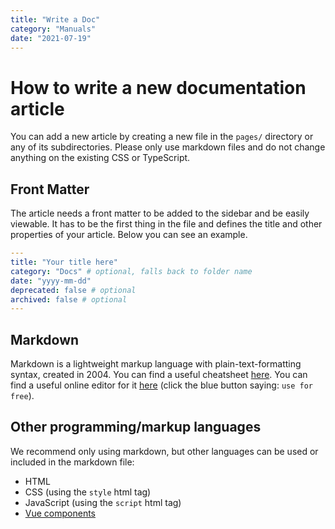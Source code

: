```yaml
---
title: "Write a Doc"
category: "Manuals"
date: "2021-07-19"
---
```


# How to write a new documentation article

You can add a new article by creating a new file in the `pages/` directory or any of its subdirectories.
Please only use markdown files and do not change anything on the existing CSS or TypeScript.

## Front Matter

The article needs a front matter to be added to the sidebar and be easily viewable.
It has to be the first thing in the file and defines the title and other properties of your article.
Below you can see an example.

```yaml
---
title: "Your title here"
category: "Docs" # optional, falls back to folder name
date: "yyyy-mm-dd"
deprecated: false # optional
archived: false # optional
---
```

## Markdown

Markdown is a lightweight markup language with plain-text-formatting syntax, created in 2004.
You can find a useful cheatsheet [here](https://github.com/adam-p/markdown-here/wiki/Markdown-Cheatsheet).
You can find a useful online editor for it [here](https://hackmd.io/) (click the blue button saying: `use for free`).

## Other programming/markup languages

We recommend only using markdown, but other languages can be used or included in the markdown file:

- HTML
- CSS (using the `style` html tag)
- JavaScript (using the `script` html tag)
- [Vue components](https://vitepress.dev/guide/using-vue)
